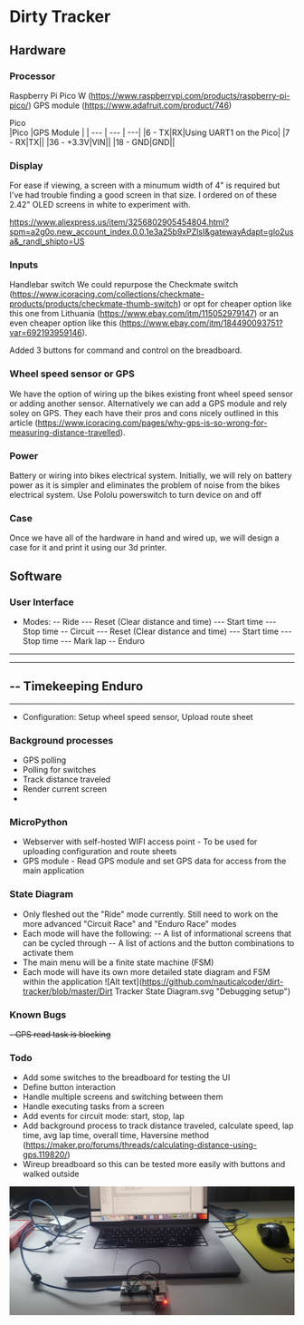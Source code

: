# Dirty Tracker #

## Hardware

### Processor
Raspberry Pi Pico W (https://www.raspberrypi.com/products/raspberry-pi-pico/)
GPS module (https://www.adafruit.com/product/746)

Pico 	
|Pico |GPS Module  | |
--- | --- | ---|
|6 - TX|RX|Using UART1 on the Pico|
|7 - RX|TX||
|36 - +3.3V|VIN||
|18 - GND|GND||


### Display
For ease if viewing, a screen with a minumum width of 4" is required but I've had trouble finding a good screen in that size.  I ordered on of these 2.42" OLED screens in white to experiment with.

https://www.aliexpress.us/item/3256802905454804.html?spm=a2g0o.new_account_index.0.0.1e3a25b9xPZlsI&gatewayAdapt=glo2usa&_randl_shipto=US


### Inputs
Handlebar switch
We could repurpose the Checkmate switch (https://www.icoracing.com/collections/checkmate-products/products/checkmate-thumb-switch) or opt for  cheaper option like this one from Lithuania (https://www.ebay.com/itm/115052979147) or an even cheaper option like this (https://www.ebay.com/itm/184490093751?var=692193959146).

Added 3 buttons for command and control on the breadboard.  

### Wheel speed sensor or GPS
We have the option of wiring up the bikes existing front wheel speed sensor or adding another sensor.  Alternatively we can add a GPS module and rely soley on GPS.  They each have their pros and cons nicely outlined in this article (https://www.icoracing.com/pages/why-gps-is-so-wrong-for-measuring-distance-travelled).


### Power
Battery or wiring into bikes electrical system.
Initially, we will rely on battery power as it is simpler and eliminates the problem of noise from the bikes electrical system.
Use Pololu powerswitch to turn device on and off

### Case
Once we have all of the hardware in hand and wired up, we will design a case for it and print it using our 3d printer.



## Software
### User Interface
- Modes: 
-- Ride
--- Reset (Clear distance and time)
--- Start time
--- Stop time
-- Circuit
--- Reset (Clear distance and time)
--- Start time
--- Stop time
--- Mark lap
-- Enduro
--- 
--- 
-- Timekeeping Enduro
---
--- 
- Configuration: Setup wheel speed sensor,  Upload route sheet

### Background processes
- GPS polling
- Polling for switches
- Track distance traveled
- Render current screen
- 
### MicroPython
- Webserver with self-hosted WIFI access point - To be used for uploading configuration and route sheets
- GPS module - Read GPS module and set GPS data for access from the main application

### State Diagram
- Only fleshed out the "Ride" mode currently.  Still need to work on the more advanced "Circuit Race" and "Enduro Race" modes
- Each mode will have the following:
-- A list of informational screens that can be cycled through
-- A list of actions and the button combinations to activate them
- The main menu will be a finite state machine (FSM)
- Each mode will have its own more detailed state diagram and FSM within the application
![Alt text](https://github.com/nauticalcoder/dirt-tracker/blob/master/Dirt Tracker State Diagram.svg "Debugging setup")

### Known Bugs
~~- GPS read task is blocking~~

### Todo
- Add some switches to the breadboard for testing the UI
- Define button interaction
- Handle multiple screens and switching between them
- Handle executing tasks from a screen
- Add events for circuit mode: start, stop, lap
- Add background process to track distance traveled, calculate speed, lap time, avg lap time, overall time, Haversine method (https://maker.pro/forums/threads/calculating-distance-using-gps.119820/)
- Wireup breadboard so this can be tested more easily with buttons and walked outside

![Alt text](https://github.com/nauticalcoder/dirt-tracker/blob/master/20221219_153224.jpg "Debugging setup")

